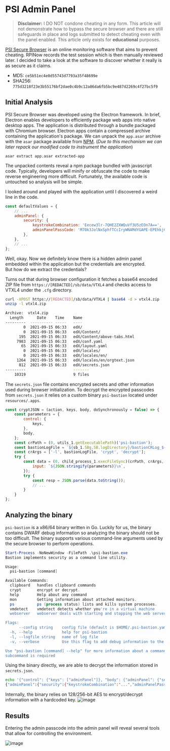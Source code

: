 # PSI Admin Panel
> **Disclaimer:** I DO NOT condone cheating in any form.  This article will not demonstrate how to bypass the secure browser and there are still safeguards in place and logs submitted to detect cheating even with the panel enabled.  This article only exists for **educational** purposes. 

[PSI Secure Browser](https://www.psionline.com/education/online-proctoring) is an online monitoring software that aims to prevent cheating.  RPINow records the test session which is then manually reviewed later.  I decided to take a look at the software to discover whether it really is as secure as it claims.

- MD5: `ce5b51ec4e0d55743d7793a35f48699e`
- SHA256: `775d3218f23e3b55176bf2dae0c4b9c12a86da6fb5bc9e487d2269c4f27bc5f9`

## Initial Analysis
PSI Secure Browser was developed using the Electron framework.  In brief, Electron enables developers to efficiently package web apps into native desktop apps.  The application is distributed through a bundle packaged with Chromium browser.  Electron apps contain a compressed archive containing the application's package.  We can unpack the `app.asar` archive with the `asar` package available from [NPM](https://www.npmjs.com/package/asar). (*Due to this mechanism we can later repack our modified code to instrument the application*)

`asar extract app.asar extracted-app`

The unpacked contents reveal a npm package bundled with javascript code.  Typically, developers will minify or obfuscate the code to make reverse engineering more difficult.  Fortunately, the available code is untouched so analysis will be simple.

I looked around and played with the application until I discovered a weird line in the code.
```js
const defaultValues = {
    // ...
    adminPanel: {
        security: {
            keystrokeCombination: 'Eecew3lr-7QHE2ZXWQuVf3U5zEOn7A==',
            adminPanelPassCode: 'M70k3JolNxSphfTCcIryWNAMdYGAPE-EPEhkjC_s',
        },
    },
    // ...
};
```

Well, okay.  Now we definitely know there is a hidden admin panel embedded within the application but the credentials are encrypted.  
But how do we extract the credentials?

Turns out that during browser configuration it fetches a base64 encoded ZIP file from `https://[REDACTED]/sb/data/VTXL4` and checks access to VTXL4 under the `.cfg` directory. 

```sh
curl -XPOST https://[REDACTED]/sb/data/VTXL4 | base64 -d > vtxl4.zip
unzip -l vtxl4.zip

Archive:  vtxl4.zip
  Length      Date    Time    Name
---------  ---------- -----   ----
        0  2021-09-15 06:33   edX/
        0  2021-09-15 06:33   edX/Content/
      195  2021-09-15 06:33   edX/Content/above-tabs.html
     7983  2021-09-15 06:33   edX/conf.yaml
       65  2021-09-15 06:33   edX/layout.yaml
        0  2021-09-15 06:33   edX/locales/
        0  2021-09-15 06:33   edX/locales/en/
     1264  2021-09-15 06:33   edX/locales/en/orgtext.json
      812  2021-09-15 06:33   edX/secrets.json
---------                     -------
    10319                     9 files
```

The `secrets.json` file contains encrypted secrets and other information used during browser initialization. 
To decrypt the encrypted passcodes from `secrets.json` it relies on a custom binary `psi-bastion` located under `resources/.apps`.

```js
const cryptJSON = (action, keys, body, doSynchronously = false) => {
    const parameters = {
        control: {
            keys,
        },
        body,
    };
    const crPath = (0, utils_1.getExecutablePath)('psi-bastion');
    const bastionLogFile = `${sb_1.SBg.SB.logDirectory}/bastionCRLog_${sb_1.SBg.SB.datestring}`;
    const crArgs = ['-l', bastionLogFile, 'crypt', 'decrypt'];
    try {
        const data = (0, child_process_1.execFileSync)(crPath, crArgs, {
            input: `${JSON.stringify(parameters)}\n`,
        });
        try {
            const resp = JSON.parse(data.toString());
            // ...
        }
    }
};
```

## Analyzing the binary
`psi-bastion` is a x86/64 binary written in Go.  Luckily for us, the binary contains DWARF debug information so analyzing the binary should not be too difficult.  The binary supports various command-line arguments used by the secure browser to perform operations.

```powershell
Start-Process -NoNewWindow -FilePath .\psi-bastion.exe
Bastion implements security as a command line utility.

Usage:
  psi-bastion [command]

Available Commands:
  clipboard   handles clipboard commands
  crypt       encrypt or decrypt.
  help        Help about any command
  mon         Getting information about attached monitors.
  ps          ps (process status) lists and kills system processes.
  vmdetect    vmdetect detects whether you're in a virtual machine
  webserver   webserver deals with starting and stopping the web server.

Flags:
      --config string    config file (default is $HOME/.psi-bastion.yaml)
  -h, --help             help for psi-bastion
  -l, --logfile string   name of log file
  -v, --verbose          Use this flag to add debug information to the log file.

Use "psi-bastion [command] --help" for more information about a command.
subcommand is required
```

Using the binary directly, we are able to decrypt the information stored in `secrets.json`.  

```sh
echo '{"control": {"keys": ["adminPanel"]}, "body": {"adminPanel": {"security": {"keystrokeCombination": "Eecew3lr-7QHE2ZXWQuVf3U5zEOn7A==", "adminPanelPassCode": "M70k3JolNxSphfTCcIryWNAMdYGAPE-EPEhkjC_s"}}}}' | ./.apps/windows/x64/psi-bastion.exe crypt decrypt
{"adminPanel":{"security":{"keystrokeCombination":"...","adminPanelPassCode":"..."}}}
```

Internally, the binary relies on 128/256-bit AES to encrypt/decrypt information with a hardcoded key.
![image](https://user-images.githubusercontent.com/51222153/141659084-19a2ec1f-8cd9-4c6a-bc25-d702189823ef.png)

## Results
Entering the admin passcode into the admin panel will reveal several tools that allow for controlling the environment. 

![image](https://user-images.githubusercontent.com/51222153/141659125-728b4245-0d46-4bec-8ed7-54794fd29b42.png)

